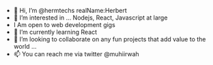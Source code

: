 - 👋 Hi, I’m @hermtechs realName:Herbert
- 👀 I’m interested in ... Nodejs, React, Javascript at large
- I Am open to web development gigs
- 🌱 I’m currently learning React
- 💞️ I’m looking to collaborate on any fun projects that add value to the world ...
- 📫 You can reach me via twitter @muhiirwah
